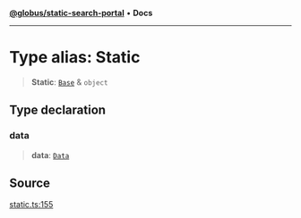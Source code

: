 [**@globus/static-search-portal**](../README.md) • **Docs**

***

# Type alias: Static

> **Static**: [`Base`](Base.md) & `object`

## Type declaration

### data

> **data**: [`Data`](Data.md)

## Source

[static.ts:155](https://github.com/globus/static-search-portal/blob/baa2d7ee8b5271b1d58d6455e5096e077c19aecd/static.ts#L155)
